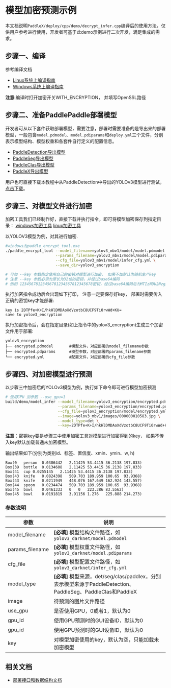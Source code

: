 # 模型加密预测示例

本文档说明`PaddleX/deploy/cpp/demo/decrypt_infer.cpp`编译后的使用方法，仅供用户参考进行使用，开发者可基于此demo示例进行二次开发，满足集成的需求。

## 步骤一、编译
参考编译文档

- [Linux系统上编译指南](../compile/paddle/linux.md)
- [Windows系统上编译指南](../compile/paddle/windows.md)

**注意**:编译时打开加密开关WITH_ENCRYPTION， 并填写OpenSSL路径

## 步骤二、准备PaddlePaddle部署模型
开发者可从以下套件获取部署模型，需要注意，部署时需要准备的是导出来的部署模型，一般包含`model.pdmodel`、`model.pdiparams`和`deploy.yml`三个文件，分别表示模型结构、模型权重和各套件自行定义的配置信息。
- [PaddleDetection导出模型](https://github.com/PaddlePaddle/PaddleDetection/blob/release/2.0/deploy/EXPORT_MODEL.md)
- [PaddleSeg导出模型](https://github.com/PaddlePaddle/PaddleSeg/blob/release/v2.0/docs/model_export.md)
- [PaddleClas导出模型](https://github.com/PaddlePaddle/PaddleClas/blob/release/2.1/docs/zh_CN/tutorials/getting_started.md#4-%E4%BD%BF%E7%94%A8inference%E6%A8%A1%E5%9E%8B%E8%BF%9B%E8%A1%8C%E6%A8%A1%E5%9E%8B%E6%8E%A8%E7%90%86)
- [PaddleX导出模型](https://github.com/PaddlePaddle/PaddleX/blob/develop/dygraph/docs/apis/export_model.md)


用户也可直接下载本教程中从PaddleDetection中导出的YOLOv3模型进行测试，[点击下载](https://bj.bcebos.com/paddlex/deploy2/models/yolov3_mbv1.tar.gz)。

## 步骤三、对模型文件进行加密

加密工具我们已经制作好，直接下载并执行指令，即可将模型加密保存到指定目录：
[windows加密工具](https://bj.bcebos.com/paddlex/deploy/windows_paddle_encrypt_tool)
[linux加密工具](https://bj.bcebos.com/paddlex/deploy/linx_paddle_encrypt_tool)

以YOLOV3模型为例，对其进行加密.
```sh
#windows为paddle_encrypt_tool.exe
./paddle_encrypt_tool --model_filename=yolov3_mbv1/model/model.pdmodel \
                      --params_filename=yolov3_mbv1/model/model.pdiparams \
                      --cfg_file=yolov3_mbv1/model/infer_cfg.yml \
                      --save_dir=yolov3_encryption

# 可加 --key 参数指定使用自己的密钥对模型进行加密， 如果不加默认为随机生产key
# 注意 --key 参数必须为原长为32位的密钥，并经过base64编码
# 例如 12345678123456781234567812345678密钥，经过base64编码后为MTIzNDU2NzgxMjM0NTY3ODEyMzQ1Njc4MTIzNDU2Nzg=。输入参数为： --key=MTIzNDU2NzgxMjM0NTY3ODEyMzQ1Njc4MTIzNDU2Nzg=
```

执行加密指令成功后会出现如下打印， 注意一定要保存好key， 部署时需要传入正确的密钥key才能部署:
```
key is 2DTPfe+K+I/hkHlDMDAoXdVzotbC8UCF9Ti0rwWd+KU=
save to yolov3_encryption
```

执行加密指令后，会在指定目录(如上指令中的yolov3_encryption)生成三个加密文件用于部署:
```
yolov3_encryption
├── encrypted.pdmodel       #模型文件，对应部署的model_filename参数
├── encrypted.pdparams      #模型参数，对应部署的params_filename参数
└── encrypted.yml           #配置文件，对应部署的cfg_file参数
```

## 步骤四、对加密模型进行预测
以步骤三中加密后的YOLOv3模型为例，执行如下命令即可进行模型加密预测

```sh
# 使用GPU 加参数 --use_gpu=1
build/demo/model_infer --model_filename=yolov3_encryption/encrypted.pdmodel \
                       --params_filename=yolov3_encryption/encrypted.pdparams \
                       --cfg_file=yolov3_encryption/model/encrypted.yml \
                       --image=yolov3_mbv1/images/000000010583.jpg \
                       --model_type=det \
                       --key=2DTPfe+K+I/hkHlDMDAoXdVzotbC8UCF9Ti0rwWd+KU=
```
**注意**：密钥key要是步骤三中使用加密工具对模型进行加密得到的key， 如果不传入key默认加载普通未加密模型。

输出结果如下(分别为类别id、标签、置信度、xmin、ymin、w, h)
```
Box(0	person	0.0386442	2.11425	53.4415	36.2138	197.833)
Box(39	bottle	0.0134608	2.11425	53.4415	36.2138	197.833)
Box(41	cup	0.0255145	2.11425	53.4415	36.2138	197.833)
Box(43	knife	0.0824398	509.703	189.959	100.65	93.9368)
Box(43	knife	0.0211949	448.076	167.649	162.924	143.557)
Box(44	spoon	0.0234474	509.703	189.959	100.65	93.9368)
Box(45	bowl	0.0461333	0	0	223.386	83.5562)
Box(45	bowl	0.0191819	3.91156	1.276	225.888	214.273)
```
### 参数说明

| 参数            | 说明                                                                                                         |
| --------------- | ------------------------------------------------------------------------------------------------------------ |
| model_filename  | **[必填]** 模型结构文件路径，如`yolov3_darknet/model.pdmodel`                                                |
| params_filename | **[必填]** 模型权重文件路径，如`yolov3_darknet/model.pdiparams`                                              |
| cfg_file        | **[必填]** 模型配置文件路径，如`yolov3_darknet/infer_cfg.yml`                        |
| model_type      | **[必填]** 模型来源，det/seg/clas/paddlex，分别表示模型来源于PaddleDetection、PaddleSeg、PaddleClas和PaddleX |
| image           | 待预测的图片文件路径                                                                |
| use_gpu         | 是否使用GPU，0或者1，默认为0                                                        |
| gpu_id          | 使用GPU预测时的GUI设备ID，默认为0                                                    |
| gpu_id          | 使用GPU预测时的GUI设备ID，默认为0                                                    |
| key             | 对模型加密使用的key，默认为空，只能加载未加密模型                                         |


## 相关文档

- [部署接口和数据结构文档](../apis/model.md)
